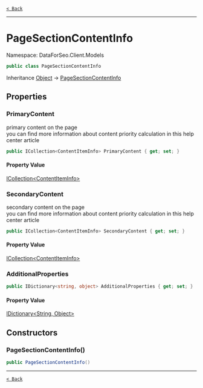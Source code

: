 [`< Back`](./)

---

# PageSectionContentInfo

Namespace: DataForSeo.Client.Models

```csharp
public class PageSectionContentInfo
```

Inheritance [Object](https://docs.microsoft.com/en-us/dotnet/api/system.object) → [PageSectionContentInfo](./dataforseo.client.models.pagesectioncontentinfo)

## Properties

### **PrimaryContent**

primary content on the page
 <br>you can find more information about content priority calculation in this help center article

```csharp
public ICollection<ContentItemInfo> PrimaryContent { get; set; }
```

#### Property Value

[ICollection&lt;ContentItemInfo&gt;](./dataforseo.client.models.contentiteminfo)<br>

### **SecondaryContent**

secondary content on the page
 <br>you can find more information about content priority calculation in this help center article

```csharp
public ICollection<ContentItemInfo> SecondaryContent { get; set; }
```

#### Property Value

[ICollection&lt;ContentItemInfo&gt;](./dataforseo.client.models.contentiteminfo)<br>

### **AdditionalProperties**

```csharp
public IDictionary<string, object> AdditionalProperties { get; set; }
```

#### Property Value

[IDictionary&lt;String, Object&gt;](https://docs.microsoft.com/en-us/dotnet/api/system.collections.generic.idictionary-2)<br>

## Constructors

### **PageSectionContentInfo()**

```csharp
public PageSectionContentInfo()
```

---

[`< Back`](./)
